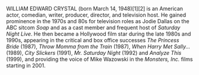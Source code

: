 WILLIAM EDWARD CRYSTAL (born March 14, 1948)[1][2] is an American actor, comedian, writer, producer, director, and television host. He gained prominence in the 1970s and 80s for television roles as Jodie Dallas on the ABC sitcom _Soap_ and as a cast member and frequent host of _Saturday Night Live_. He then became a Hollywood film star during the late 1980s and 1990s, appearing in the critical and box office successes _The Princess Bride_ (1987), _Throw Momma from the Train_ (1987), _When Harry Met Sally..._ (1989), _City Slickers_ (1991), _Mr. Saturday Night_ (1992) and _Analyze This_ (1999), and providing the voice of Mike Wazowski in the _Monsters, Inc._ films starting in 2001.

